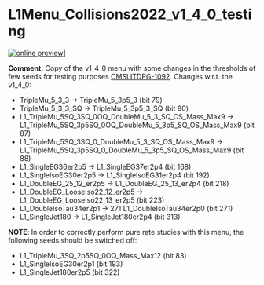 # L1Menu_Collisions2022_v1_4_0_testing

[![online preview](https://img.shields.io/badge/Online%20preview-click%20here-blue)](https://htmlpreview.github.io/?https://github.com/caruta/L1MenuRun3/blob/master/development/L1Menu_Collisions2022_v1_4_0_testing/L1Menu_Collisions2022_v1_4_0_testing.html)]


**Comment:** 
Copy of the v1_4_0 menu with some changes in the thresholds of few seeds for testing purposes [CMSLITDPG-1092](https://its.cern.ch/jira/browse/CMSLITDPG-1092).
Changes w.r.t. the v1_4_0:

   - TripleMu_5_3_3 &rarr; TripleMu_5_3p5_3 (bit 79)
   - TripleMu_5_3_3_SQ &rarr; TripleMu_5_3p5_3_SQ (bit 80)
   - L1_TripleMu_5SQ_3SQ_0OQ_DoubleMu_5_3_SQ_OS_Mass_Max9 &rarr; L1_TripleMu_5SQ_3p5SQ_0OQ_DoubleMu_5_3p5_SQ_OS_Mass_Max9 (bit 87)
   - L1_TripleMu_5SQ_3SQ_0_DoubleMu_5_3_SQ_OS_Mass_Max9 &rarr; L1_TripleMu_5SQ_3p5SQ_0_DoubleMu_5_3p5_SQ_OS_Mass_Max9 (bit 88)
   - L1_SingleEG36er2p5 &rarr; L1_SingleEG37er2p4 (bit 168)
   - L1_SingleIsoEG30er2p5 &rarr; L1_SingleIsoEG31er2p4 (bit 192)
   - L1_DoubleEG_25_12_er2p5 &rarr; L1_DoubleEG_25_13_er2p4 (bit 218)
   - L1_DoubleEG_LooseIso22_12_er2p5 &rarr; L1_DoubleEG_LooseIso22_13_er2p5 (bit 223)
   - L1_DoubleIsoTau34er2p1 &rarr; 271 L1_DoubleIsoTau34er2p0 (bit 271)
   - L1_SingleJet180 &rarr; L1_SingleJet180er2p4 (bit 313)

    
 **NOTE**: In order to correctly perform pure rate studies with this menu, the following seeds should be switched off: 
   - L1_TripleMu_3SQ_2p5SQ_0OQ_Mass_Max12 (bit 83)
   - L1_SingleIsoEG30er2p1 (bit 193)
   - L1_SingleJet180er2p5 (bit 322)

